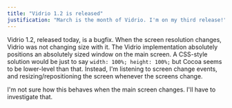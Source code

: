```yaml
---
title: "Vidrio 1.2 is released"
justification: "March is the month of Vidrio. I'm on my third release!"
---
```


Vidrio 1.2, released today, is a bugfix. When the screen resolution changes, Vidrio was not changing size with it. The Vidrio implementation absolutely positions an absolutely sized window on the main screen. A CSS-style solution would be just to say `width: 100%; height: 100%;` but Cocoa seems to be lower-level than that. Instead, I'm listening to screen change events, and resizing/repositioning the screen whenever the screens change.

I'm not sure how this behaves when the main screen changes. I'll have to investigate that.
